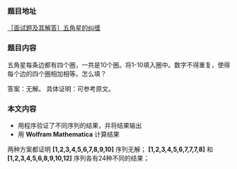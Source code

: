### 题目地址
[［面试题及其解答］五角星的纠缠](http://chuansong.me/n/2752733)

### 题目内容
五角星每条边都有四个圈，一共是10个圈。将1-10填入圈中。数字不得重复，使得每个边的四个圈相加相等。怎么填？

答案：无解。
具体证明：可参考原文。

### 本文内容
- 用程序验证了不同序列的结果，并将结果输出
- 用 **Wolfram Mathematica** 计算结果

两种方案都证明 **[1,2,3,4,5,6,7,8,9,10]** 序列无解；
**[1,2,3,4,5,6,7,7,7,8]** 和 **[1,2,3,4,5,6,8,9,10,12]** 序列各有24种不同的结果；


